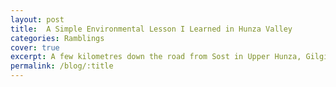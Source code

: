 ```yaml
---
layout: post
title:  A Simple Environmental Lesson I Learned in Hunza Valley
categories: Ramblings
cover: true
excerpt: A few kilometres down the road from Sost in Upper Hunza, Gilgit-Baltistan, we are on our way to Khunjerab Pass. As we reach the region of Khunjerab National Park, a smiling, uniformed official standing next to an unassuming makeshift hut by the roadside signals us to stop.
permalink: /blog/:title
---
```

